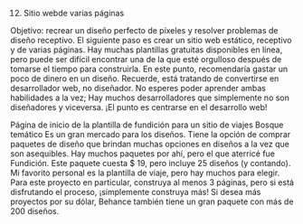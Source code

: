 12. Sitio webde varias páginas

Objetivo: recrear un diseño perfecto de píxeles y resolver problemas de diseño receptivo.
El siguiente paso es crear un sitio web estático, receptivo y de varias páginas. Hay muchas plantillas gratuitas disponibles en línea, pero puede ser difícil encontrar una de la que esté orgulloso después de tomarse el tiempo para construirla. En este punto, recomendaría gastar un poco de dinero en un diseño. Recuerde, está tratando de convertirse en desarrollador web, no diseñador. No esperes poder aprender ambas habilidades a la vez; Hay muchos desarrolladores que simplemente no son diseñadores y viceversa. ¡El punto es centrarse en el desarrollo web!


Página de inicio de la plantilla de fundición para un sitio de viajes
Bosque temático Es un gran mercado para los diseños. Tiene la opción de comprar paquetes de diseño que brindan muchas opciones en diseños a la vez que son asequibles. Hay muchos paquetes por ahí, pero el que aterricé fue Fundición. Este paquete cuesta $ 19, pero incluye 25 diseños (y contando). Mi favorito personal es la plantilla de viaje, pero hay muchos para elegir.
Para este proyecto en particular, construya al menos 3 páginas, pero si está disfrutando el proceso, ¡simplemente construya más!
Si desea más proyectos por su dólar, Behance también tiene un gran paquete con más de 200 diseños.